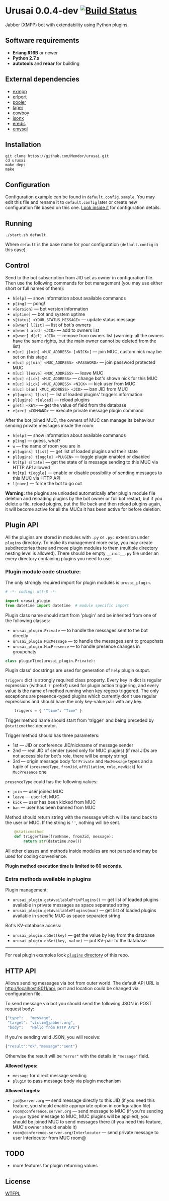 # Urusai 0.0.4-dev [![Build Status](https://travis-ci.org/Mendor/urusai.png)](https://travis-ci.org/Mendor/urusai)

Jabber (XMPP) bot with extendability using Python plugins.


Software requirements
---------------------

  * **Erlang R16B** or newer
  * **Python 2.7.x**
  * **autotools** and **rebar** for building


External dependencies
---------------------

  * [exmpp](https://github.com/processone/exmpp)
  * [erlport](https://github.com/hdima/erlport)
  * [pooler](https://github.com/seth/pooler)
  * [lager](https://github.com/basho/lager)
  * [cowboy](https://github.com/extend/cowboy)
  * [jsonx](https://github.com/iskra/jsonx)
  * [eredis](https://github.com/wooga/eredis)
  * [emysql](https://github.com/Eonblast/Emysql)


Installation
------------

```
git clone https://github.com/Mendor/urusai.git
cd urusai
make deps
make
```


Configuration
-------------

Configuration example can be found in ``default.config.sample``. You may edit this file and rename it to ``default.config`` later or create new configuration file based on this one. [Look inside it](https://github.com/Mendor/urusai/blob/master/default.config.sample) for configuration details.


Running
-------

    ./start.sh default

Where ``default`` is the base name for your configuration (``default.config`` in this case).


Control
-------

Send to the bot subscription from JID set as owner in configuration file. Then use the following commands for bot management (you may use either short or full names of them):

  * ``h[elp]`` — show information about available commands
  * ``p[ing]`` — pong!
  * ``v[ersion]`` — bot version information
  * ``u[ptime]`` — bot and system uptime
  * ``s[tatus] <YOUR_STATUS_MESSAGE>`` — update status message
  * ``o[wner] l[ist]`` — list of bot's owners
  * ``o[wner] a[dd] <JID>`` — add <JID> to owners list
  * ``o[wner] d[el] <JID>`` — remove <JID> from owners list (warning: all the owners have the same rights, but the main owner cannot be deleted from the list)
  * ``m[uc] j[oin] <MUC_ADDRESS> [<NICK>]`` — join MUC, custom nick may be set on this stage
  * ``m[uc] pj[oin] <MUC_ADDRESS> <PASSWORD>`` — join password protected MUC
  * ``m[uc] l[eave] <MUC_ADDRESS>`` — leave MUC
  * ``m[uc] n[ick] <MUC_ADDRESS>`` — change bot's shown nick for this MUC
  * ``m[uc] k[ick] <MUC_ADDRESS> <NICK>`` — kick user from MUC
  * ``m[uc] b[an] <MUC_ADDRESS> <JID>`` — ban JID from MUC
  * ``pl[ugins] l[ist]`` — list of loaded plugins' triggers information
  * ``pl[ugins] r[eload]`` — reload plugins
  * ``g[et] <KEY>`` — get the value of <KEY> field from the database
  * ``e[xec] <COMMAND>`` — execute private message plugin command

After the bot joined MUC, the owners of MUC can manage its behaviour sending private messages inside the room:

  * ``h[elp]`` — show information about available commands
  * ``p[ing]`` — guess, what?
  * ``w`` — the name of room you are in
  * ``pl[ugins] l[ist]`` — get list of loaded plugins and their state
  * ``pl[ugins] t[oggle] <PLUGIN>`` — toggle plugin enabled or disabled
  * ``ht[tp] s[tate]`` — get the state of is message sending to this MUC via HTTP API allowed
  * ``ht[tp] t[oggle]`` — enable or disable possibility of sending messages to this MUC via HTTP API
  * ``l[eave]`` — force the bot to go out

**Warning:** the plugins are unloaded automatically after plugin module file deletion and reloading plugins by the bot owner or full bot restart, but if you delete a file, reload plugins, put the file back and then reload plugins again, it will become active for all the MUCs it has been active for before deletion.


Plugin API
----------

All the plugins are stored in modules with ``.py`` or ``.pyc`` extension under ``plugins`` directory. To make its management more easy, you may create subdirectories there and move plugin modules to them (multiple directory nesting level is allowed). There should be empty ``__init__.py`` file under an every directory containing plugins you need to use.

### Plugin module code structure:

The only strongly required import for plugin modules is ``urusai_plugin``.

```python
# -*- coding: utf-8 -*-

import urusai_plugin
from datetime import datetime  # module specific import
```

Plugin class name should start from 'plugin' and be inherited from one of the following classes:

  * ``urusai_plugin.Private`` — to handle the messages sent to the bot directly
  * ``urusai_plugin.MucMessage`` — to handle the messages sent to groupchats
  * ``urusai_plugin.MucPresence`` — to handle presence changes in groupchats

```python
class pluginTime(urusai_plugin.Private):
```

Plugin class' docstrings are used for generation of ``help`` plugin output.

``triggers`` dict is strongly required class property. Every key in dict is regular expression (without 'r' prefix!) used for plugin action triggering, and every value is the name of method running when key regexp triggered. The only exceptions are presence-typed plugins which currently don't use regular expressions and should have the only key-value pair with any key.

```python
    triggers = { "^time": "Time" }
```

Trigger method name should start from 'trigger' and being preceded by ``@staticmethod`` decorator.

Trigger method should has three parameters:

  * 1st — JID or conference JID/nickname of message sender
  * 2nd — real JID of sender (used only for MUC plugins) (if real JIDs are not accessible for bot's role, there will be empty string)
  * 3rd — origin message body for ``Private`` and ``MucMessage`` types and a tuple of (``presenceType``, ``fromJid``, ``affiliation``, ``role``, ``newNick``) for ``MucPresence`` one

``presenceType`` could has the following values:

  * ``join`` — user joined MUC
  * ``leave`` — user left MUC
  * ``kick`` — user has been kicked from MUC
  * ``ban`` — user has been banned from MUC
    
Method should return string with the message which will be send back to the user or MUC. If the string is ``''``, nothing will be sent.

```python
    @staticmethod
    def triggerTime(fromName, fromJid, message):
        return str(datetime.now())
```

All other classes and methods inside modules are not parsed and may be used for coding convenience.

**Plugin method execution time is limited to 60 seconds.**

### Extra methods available in plugins

Plugin management:
  * ``urusai_plugin.getAvailablePrivPlugins()`` — get list of loaded plugins available in private messages as space separated string
  * ``urusai_plugin.getAvailablePlugins(muc)`` — get list of loaded plugins available in specific MUC as space separated string

Bot's KV-database access:

  * ``urusai_plugin.dbGet(key)`` — get the value by key from the database
  * ``urusai_plugin.dbSet(key, value)`` — put KV-pair to the database

----------

For real plugin examples look [``plugins`` directory](https://github.com/Mendor/urusai/tree/master/plugins) of this repo.


HTTP API
--------

Allows sending messages via bot from outer world. The default API URL is [http://localhost:8011/api](http://localhost:8011/api), port and location could be changed via configuration file.

To send message via bot you should send the following JSON in POST request body:

```javascript
{"type":   "message",
 "target": "victim@jabber.org",
 "body":   "Hello from HTTP API"}
```

If you're sending valid JSON, you will receive:

```javascript
{"result":"ok","message":"sent"}
```

Otherwise the result will be ``"error"`` with the details in ``"message"`` field.

**Allowed types:**

  * ``message`` for direct message sending
  * ``plugin`` to pass message body via plugin mechanism

**Allowed targets:**

  * ``jid@server.org`` — send message directly to this JID (if you need this feature, you should enable appropriate option in configuration file)
  * ``room@conference.server.org`` — send message to MUC (if you're sending ``plugin`` typed message to MUC, MUC plugins will be applied); you should be joined MUC to send messages there (if you need this feature, MUC's owner should enable it)
  * ``room@conference.server.org/Interlocutor`` — send private message to user Interlocutor from MUC room@


TODO
----

  * more features for plugin returning values


License
-------

[WTFPL](http://www.wtfpl.net/)
